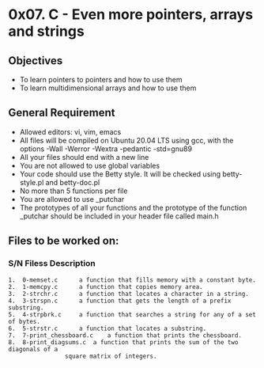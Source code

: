 # 0x07. C - Even more pointers, arrays and strings
## Objectives
* To learn pointers to pointers and how to use them
* To learn multidimensional arrays and how to use them
## General Requirement
* Allowed editors: vi, vim, emacs
* All files will be compiled on Ubuntu 20.04 LTS using gcc, with the options -Wall -Werror -Wextra -pedantic -std=gnu89
* All your files should end with a new line
* You are not allowed to use global variables
* Your code should use the Betty style. It will be checked using betty-style.pl and betty-doc.pl
* No more than 5 functions per file
* You are allowed to use _putchar
* The prototypes of all your functions and the prototype of the function _putchar should be included in your header file called main.h
## Files to be worked on:
###	S/N	Filess			Description
	1.	0-memset.c		a function that fills memory with a constant byte.
	2.	1-memcpy.c		a function that copies memory area.
	3.	2-strchr.c		a function that locates a character in a string.
	4.	3-strspn.c		a function that gets the length of a prefix substring.
	5.	4-strpbrk.c		a function that searches a string for any of a set of bytes.
	6.	5-strstr.c	 	a function that locates a substring.
	7.	7-print_chessboard.c	a function that prints the chessboard.
	8.	8-print_diagsums.c	a function that prints the sum of the two diagonals of a 
					square matrix of integers.
